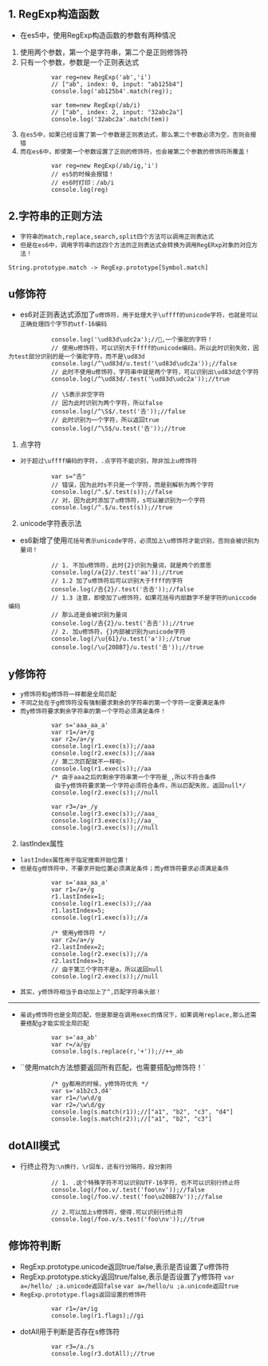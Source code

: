 ## 1. RegExp构造函数
* 在es5中，使用RegExp构造函数的参数有两种情况
1. 使用两个参数，第一个是字符串，第二个是正则修饰符
2. 只有一个参数，参数是一个正则表达式
```
			var reg=new RegExp('ab','i')
			// ["ab", index: 0, input: "ab125b4"]
			console.log('ab125b4'.match(reg));
			
			var tem=new RegExp(/ab/i)
			// ["ab", index: 2, input: "32abc2a"]
			console.log('32abc2a'.match(tem))
```
3. `在es5中，如果已经设置了第一个参数是正则表达式，那么第二个参数必须为空，否则会报错`
4. `而在es6中，即使第一个参数设置了正则的修饰符，也会被第二个参数的修饰符所覆盖！`
```
			var reg=new RegExp(/ab/ig,'i')
			// es5的时候会报错！
			// es6时打印：/ab/i
			console.log(reg)
```

## 2.字符串的正则方法
* `字符串的match,replace,search,split四个方法可以调用正则表达式`
* `但是在es6中，调用字符串的这四个方法的正则表达式会转换为调用RegERxp对象的对应方法！`
```
String.prototype.match -> RegExp.prototype[Symbol.match]
```

## u修饰符
* es6对正则表达式添加了`u修饰符，用于处理大于\uffff的unicode字符，也就是可以正确处理四个字节的utf-16编码`
```
			console.log('\ud83d\udc2a');//🐪,一个骆驼的字符！
			// 使用u修饰符，可以识别大于ffff的unicode编码，所以此时识别失败，因为test部分识别的是一个骆驼字符，而不是\ud83d
			console.log(/^\ud83d/u.test('\ud83d\udc2a'));//false
			// 此时不使用u修饰符，字符串中就是两个字符，可以识别出\ud83d这个字符
			console.log(/^\ud83d/.test('\ud83d\udc2a'));//true
			
			// \S表示非空字符
			// 因为此时识别为两个字符，所以false
			console.log(/^\S$/.test('𠮷'));//false
			// 此时识别为一个字符，所以返回true
			console.log(/^\S$/u.test('𠮷'));//true
```
1. 点字符
* `对于超过\uffff编码的字符，.点字符不能识别，除非加上u修饰符`
```
			var s="𠮷"
			// 错误，因为此时s不只是一个字符，而是别解析为两个字符
			console.log(/^.$/.test(s));//false
			// 对，因为此时添加了u修饰符，s可以被识别为一个字符
			console.log(/^.$/u.test(s));//true
```
2. unicode字符表示法
* es6新增了使用`花括号表示unicode字符，必须加上\u修饰符才能识别，否则会被识别为量词！`
```
			// 1. 不加u修饰符，此时{2}识别为量词，就是两个的意思
			console.log(/a{2}/.test('aa'));//true
			// 1.2 加了u修饰符后可以识别大于ffff的字符
			console.log(/𠮷{2}/.test('𠮷𠮷'));//false
			// 1.3 注意，即使加了u修饰符，如果花括号内部数字不是字符的uniccode编码
			// 那么还是会被识别为量词
			console.log(/𠮷{2}/u.test('𠮷𠮷'));//true
			// 2. 加u修饰符，{}内部被识别为unicode字符
			console.log(/\u{61}/u.test('a'));//true
			console.log(/\u{20BB7}/u.test('𠮷'));//true
```

## y修饰符
* `y修饰符和g修饰符一样都是全局匹配`
* `不同之处在于g修饰符没有强制要求剩余的字符串的第一个字符一定要满足条件`
* `而y修饰符要求剩余字符串的第一个字符必须满足条件！`
```
			var s='aaa_aa_a'
			var r1=/a+/g
			var r2=/a+/y
			console.log(r1.exec(s));//aaa
			console.log(r2.exec(s));//aaa
			// 第二次匹配就不一样啦~
			console.log(r1.exec(s));//aa
			/* 由于aaa之后的剩余字符串第一个字符是_,所以不符合条件
			 由于y修饰符要求第一个字符必须符合条件，所以匹配失败，返回null*/
			console.log(r2.exec(s));//null
			
			var r3=/a+_/y
			console.log(r3.exec(s));//aaa_
			console.log(r3.exec(s));//aa_ 
			console.log(r3.exec(s));//null
```
2. lastIndex属性
* `lastIndex属性用于指定搜索开始位置！`
* `但是在g修饰符中，不要求开始位置必须满足条件；而y修饰符要求必须满足条件`
```
			var s='aaa_aa_a'
			var r1=/a+/g
			r1.lastIndex=1;
			console.log(r1.exec(s));//aa
			r1.lastIndex=5;
			console.log(r1.exec(s));//a
			
			/* 使用y修饰符 */
			var r2=/a+/y
			r2.lastIndex=2;
			console.log(r2.exec(s));//a
			r2.lastIndex=3;
			// 由于第三个字符不是a，所以返回null 
			console.log(r2.exec(s));//null
```
* `其实，y修饰符相当于自动加上了^,匹配字符串头部！`
---
* `虽说y修饰符也是全局匹配，但是那是在调用exec的情况下，如果调用replace,那么还需要搭配g才能实现全局匹配`
```
			var s='aa_ab'
			var r=/a/gy
			console.log(s.replace(r,'+'));//++_ab
```
* ``使用match方法想要返回所有匹配，也需要搭配g修饰符！`
```
			/* gy都用的时候，y修饰符优先 */
			var s='a1b2c3,d4'
			var r1=/\w\d/g
			var r2=/\w\d/gy
			console.log(s.match(r1));//["a1", "b2", "c3", "d4"]
			console.log(s.match(r2));//["a1", "b2", "c3"]
```

## dotAll模式
* 行终止符为:`\n换行，\r回车，还有行分隔符，段分割符`
```
			// 1. .这个特殊字符不可以识别UTF-16字符，也不可以识别行终止符
			console.log(/foo.v/.test('foo\nv'));//false
			console.log(/foo.v/.test('foo\u20BB7v'));//false
			
			// 2.可以加上s修饰符，使得.可以识别行终止符
			console.log(/foo.v/s.test('foo\nv'));//true
```


## 修饰符判断
* RegExp.prototype.unicode返回true/false,表示是否设置了u修饰符
* RegExp.prototype.sticky返回true/false,表示是否设置了y修饰符
`var a=/hello/ ;a.unicode返回false`
`var a=/hello/u ;a.unicode返回true`
* `RegExp.prototype.flags返回设置的修饰符`
```
			var r1=/a+/ig
			console.log(r1.flags);//gi
```
* dotAll用于判断是否存在s修饰符
```
			var r3=/a./s
			console.log(r3.dotAll);//true
```
